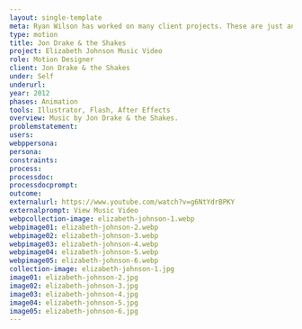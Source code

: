 ```yaml
---
layout: single-template
meta: Ryan Wilson has worked on many client projects. These are just an example of some of the excellent product design work that he could do on your project.
type: motion
title: Jon Drake & the Shakes
project: Elizabeth Johnson Music Video
role: Motion Designer
client: Jon Drake & the Shakes
under: Self
underurl:
year: 2012
phases: Animation
tools: Illustrator, Flash, After Effects
overview: Music by Jon Drake & the Shakes.
problemstatement:
users:
webppersona:
persona:
constraints:
process:
processdoc:
processdocprompt:
outcome:
externalurl: https://www.youtube.com/watch?v=g6NtYdrBPKY
externalprompt: View Music Video
webpcollection-image: elizabeth-johnson-1.webp
webpimage01: elizabeth-johnson-2.webp
webpimage02: elizabeth-johnson-3.webp
webpimage03: elizabeth-johnson-4.webp
webpimage04: elizabeth-johnson-5.webp
webpimage05: elizabeth-johnson-6.webp
collection-image: elizabeth-johnson-1.jpg
image01: elizabeth-johnson-2.jpg
image02: elizabeth-johnson-3.jpg
image03: elizabeth-johnson-4.jpg
image04: elizabeth-johnson-5.jpg
image05: elizabeth-johnson-6.jpg
---
```

